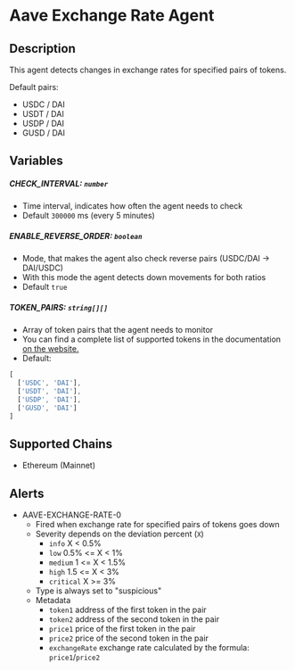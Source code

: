 # Aave Exchange Rate Agent

## Description

This agent detects changes in exchange rates for specified pairs of tokens.

Default pairs:
- USDC / DAI 
- USDT / DAI 
- USDP / DAI 
- GUSD / DAI 

## Variables

##### CHECK_INTERVAL: `number`

- Time interval, indicates how often the agent needs to check
- Default `300000` ms (every 5 minutes)

##### ENABLE_REVERSE_ORDER: `boolean`

- Mode, that makes the agent also check reverse pairs (USDC/DAI -> DAI/USDC)
- With this mode the agent detects down movements for both ratios
- Default `true`

##### TOKEN_PAIRS: `string[][]`

- Array of token pairs that the agent needs to monitor
- You can find a complete list of supported tokens in the documentation [on the website.](https://docs.aave.com/developers/deployed-contracts/deployed-contracts)
- Default:
```javascript
[
  ['USDC', 'DAI'],
  ['USDT', 'DAI'],
  ['USDP', 'DAI'],
  ['GUSD', 'DAI']
]
````

## Supported Chains

- Ethereum (Mainnet)

## Alerts

- AAVE-EXCHANGE-RATE-0
  - Fired when exchange rate for specified pairs of tokens goes down
  - Severity depends on the deviation percent (`X`)
    - `info` X < 0.5%
    - `low` 0.5% <= X < 1%
    - `medium` 1 <= X < 1.5%
    - `high` 1.5 <= X < 3%
    - `critical` X >= 3%
  - Type is always set to "suspicious"
  - Metadata
    - `token1` address of the first token in the pair
    - `token2` address of the second token in the pair
    - `price1` price of the first token in the pair
    - `price2` price of the second token in the pair
    - `exchangeRate` exchange rate calculated by the formula: `price1`/`price2`
